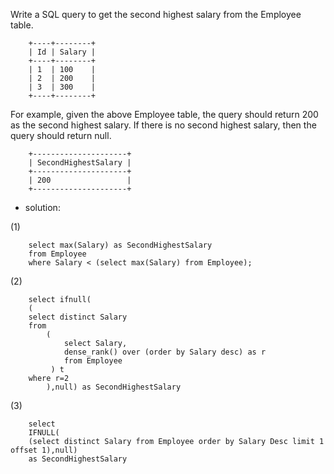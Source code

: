 Write a SQL query to get the second highest salary from the Employee table.

		+----+--------+
		| Id | Salary |
		+----+--------+
		| 1  | 100    |
		| 2  | 200    |
		| 3  | 300    |
		+----+--------+
For example, given the above Employee table, the query should return 200 as the second highest salary. If there is no second highest salary, then the query should return null.

		+---------------------+
		| SecondHighestSalary |
		+---------------------+
		| 200                 |
		+---------------------+
		
- solution:

(1)

		select max(Salary) as SecondHighestSalary 
		from Employee 
		where Salary < (select max(Salary) from Employee); 

(2)

		select ifnull(
		(
		select distinct Salary 
		from
		    (
		        select Salary,
		        dense_rank() over (order by Salary desc) as r
		        from Employee
		     ) t
		where r=2
		    ),null) as SecondHighestSalary
    
(3)

		select 
		IFNULL(
		(select distinct Salary from Employee order by Salary Desc limit 1 offset 1),null)
		as SecondHighestSalary
